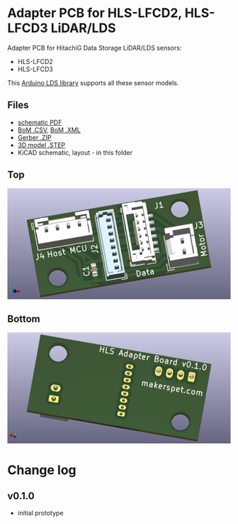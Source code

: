 # Adapter PCB for HLS-LFCD2, HLS-LFCD3 LiDAR/LDS

Adapter PCB for HitachiG Data Storage LiDAR/LDS sensors:
- HLS-LFCD2
- HLS-LFCD3

This [Arduino LDS library](https://github.com/kaiaai/LDS) supports all these sensor models.

## Files
- [schematic PDF](output/hls_adapter_schematic.pdf)
- [BoM .CSV](output/hls_adapter_BoM.csv), [BoM .XML](output/hls_adapter_BoM.xml)
- [Gerber .ZIP](output/hls_adapter_gerber.zip)
- [3D model .STEP](output/hls_adapter_adapter.step)
- KiCAD schematic, layout - in this folder

## Top
![PCB 3D view from top](output/hls_adapter_top.jpg)

## Bottom
![PCB 3D view from top](output/hls_adapter_bottom.jpg)

# Change log

## v0.1.0
- initial prototype